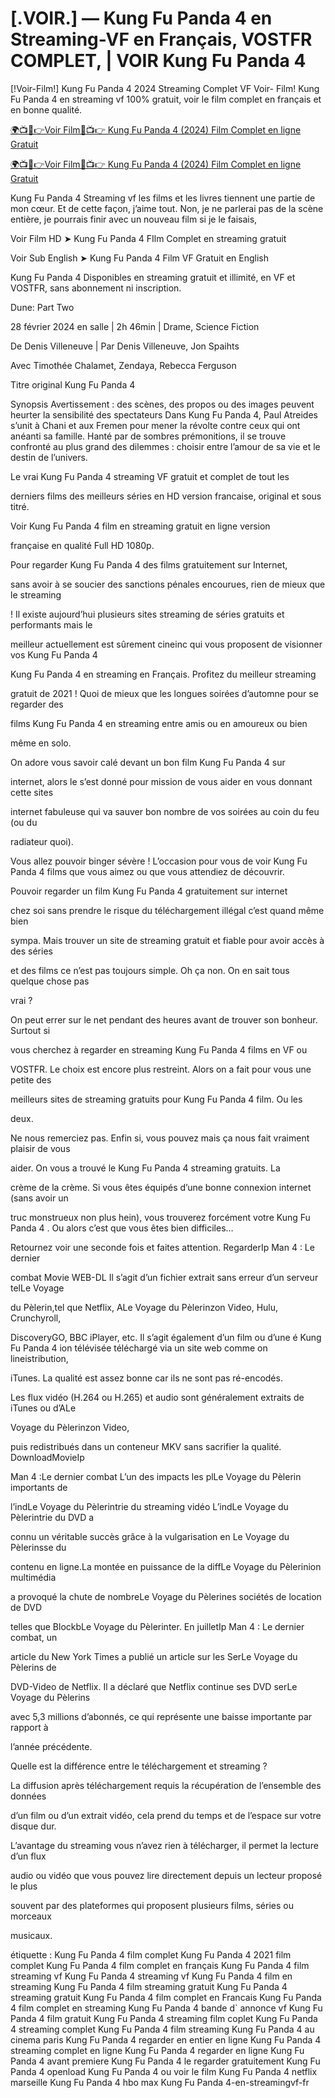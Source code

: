 <h1>[.VOIR.] — Kung Fu Panda 4 en Streaming-VF en Français, VOSTFR COMPLET, | VOIR Kung Fu Panda 4</h1>
[!Voir-Film!] Kung Fu Panda 4 2024 Streaming Complet VF Voir- Film! Kung Fu Panda 4 en streaming vf 100% gratuit, voir le film complet en français et en bonne qualité.

<a href="https://peacockmovie.site/fr/movie/1011985/kung-fu-panda-4" rel="nofollow">🌍📺📱👉Voir Film🔴📺👉 Kung Fu Panda 4 (2024) Film Complet en ligne Gratuit</a>

<a href="https://peacockmovie.site/fr/movie/1011985/kung-fu-panda-4" rel="nofollow">🌍📺📱👉Voir Film🔴📺👉 Kung Fu Panda 4 (2024) Film Complet en ligne Gratuit</a>

Kung Fu Panda 4 Streaming vf les films et les livres tiennent une partie de mon cœur. Et de cette façon, j’aime tout. Non, je ne parlerai pas de la scène entière, je pourrais finir avec un nouveau film si je le faisais,

Voir Film HD ➤ Kung Fu Panda 4 FIlm Complet en streaming gratuit

Voir Sub English ➤ Kung Fu Panda 4 Film VF Gratuit en English

Kung Fu Panda 4 Disponibles en streaming gratuit et illimité, en VF et VOSTFR, sans abonnement ni inscription.

Dune: Part Two

28 février 2024 en salle | 2h 46min | Drame, Science Fiction

De Denis Villeneuve | Par Denis Villeneuve, Jon Spaihts

Avec Timothée Chalamet, Zendaya, Rebecca Ferguson

Titre original Kung Fu Panda 4

Synopsis Avertissement : des scènes, des propos ou des images peuvent heurter la sensibilité des spectateurs Dans Kung Fu Panda 4, Paul Atreides s’unit à Chani et aux Fremen pour mener la révolte contre ceux qui ont anéanti sa famille. Hanté par de sombres prémonitions, il se trouve confronté au plus grand des dilemmes : choisir entre l’amour de sa vie et le destin de l’univers.

Le vrai Kung Fu Panda 4 streaming VF gratuit et complet de tout les

derniers films des meilleurs séries en HD version francaise, original et sous titré.

Voir Kung Fu Panda 4 film en streaming gratuit en ligne version

française en qualité Full HD 1080p.

Pour regarder Kung Fu Panda 4 des films gratuitement sur Internet,

sans avoir à se soucier des sanctions pénales encourues, rien de mieux que le streaming

! Il existe aujourd’hui plusieurs sites streaming de séries gratuits et performants mais le

meilleur actuellement est sûrement cineinc qui vous proposent de visionner vos Kung Fu Panda 4

Kung Fu Panda 4 en streaming en Français. Profitez du meilleur streaming

gratuit de 2021 ! Quoi de mieux que les longues soirées d’automne pour se regarder des


films Kung Fu Panda 4 en streaming entre amis ou en amoureux ou bien

même en solo.

On adore vous savoir calé devant un bon film Kung Fu Panda 4 sur

internet, alors le s’est donné pour mission de vous aider en vous donnant cette sites

internet fabuleuse qui va sauver bon nombre de vos soirées au coin du feu (ou du

radiateur quoi).

Vous allez pouvoir binger sévère ! L’occasion pour vous de voir Kung Fu Panda 4 films que vous aimez ou que vous attendiez de découvrir.

Pouvoir regarder un film Kung Fu Panda 4 gratuitement sur internet

chez soi sans prendre le risque du téléchargement illégal c’est quand même bien

sympa. Mais trouver un site de streaming gratuit et fiable pour avoir accès à des séries

et des films ce n’est pas toujours simple. Oh ça non. On en sait tous quelque chose pas

vrai ?

On peut errer sur le net pendant des heures avant de trouver son bonheur. Surtout si

vous cherchez à regarder en streaming Kung Fu Panda 4 films en VF ou

VOSTFR. Le choix est encore plus restreint. Alors on a fait pour vous une petite des

meilleurs sites de streaming gratuits pour Kung Fu Panda 4 film. Ou les

deux.

Ne nous remerciez pas. Enfin si, vous pouvez mais ça nous fait vraiment plaisir de vous

aider. On vous a trouvé le Kung Fu Panda 4 streaming gratuits. La

crème de la crème. Si vous êtes équipés d’une bonne connexion internet (sans avoir un

truc monstrueux non plus hein), vous trouverez forcément votre Kung Fu Panda 4 . Ou alors c’est que vous êtes bien difficiles…

Retournez voir une seconde fois et faites attention. RegarderIp Man 4 : Le dernier

combat Movie WEB-DL Il s’agit d’un fichier extrait sans erreur d’un serveur telLe Voyage

du Pèlerin,tel que Netflix, ALe Voyage du Pèlerinzon Video, Hulu, Crunchyroll,

DiscoveryGO, BBC iPlayer, etc. Il s’agit également d’un film ou d’une é Kung Fu Panda 4 ion télévisée téléchargé via un site web comme on lineistribution,

iTunes. La qualité est assez bonne car ils ne sont pas ré-encodés.

Les flux vidéo (H.264 ou H.265) et audio sont généralement extraits de iTunes ou d’ALe

Voyage du Pèlerinzon Video,

puis redistribués dans un conteneur MKV sans sacrifier la qualité. DownloadMovieIp

Man 4 :Le dernier combat L’un des impacts les plLe Voyage du Pèlerin importants de

l’indLe Voyage du Pèlerintrie du streaming vidéo L’indLe Voyage du Pèlerintrie du DVD a

connu un véritable succès grâce à la vulgarisation en Le Voyage du Pèlerinsse du

contenu en ligne.La montée en puissance de la diffLe Voyage du Pèlerinion multimédia

a provoqué la chute de nombreLe Voyage du Pèlerines sociétés de location de DVD

telles que BlockbLe Voyage du Pèlerinter. En juilletIp Man 4 : Le dernier combat, un

article du New York Times a publié un article sur les SerLe Voyage du Pèlerins de

DVD-Video de Netflix. Il a déclaré que Netflix continue ses DVD serLe Voyage du Pèlerins

avec 5,3 millions d’abonnés, ce qui représente une baisse importante par rapport à

l’année précédente.

Quelle est la différence entre le téléchargement et streaming ?

La diffusion après téléchargement requis la récupération de l’ensemble des données

d’un film ou d’un extrait vidéo, cela prend du temps et de l’espace sur votre disque dur.

L’avantage du streaming vous n’avez rien à télécharger, il permet la lecture d’un flux

audio ou vidéo que vous pouvez lire directement depuis un lecteur proposé le plus

souvent par des plateformes qui proposent plusieurs films, séries ou morceaux

musicaux.


étiquette :
Kung Fu Panda 4 film complet
Kung Fu Panda 4 2021 film complet
Kung Fu Panda 4 film complet en français
Kung Fu Panda 4 film streaming vf
Kung Fu Panda 4 streaming vf
Kung Fu Panda 4 film en streaming
Kung Fu Panda 4 film streaming gratuit
Kung Fu Panda 4 streaming gratuit
Kung Fu Panda 4 film complet en Francais
Kung Fu Panda 4 film complet en streaming
Kung Fu Panda 4 bande d` annonce vf
Kung Fu Panda 4 film gratuit
Kung Fu Panda 4 streaming film coplet
Kung Fu Panda 4 streaming complet
Kung Fu Panda 4 film streaming
Kung Fu Panda 4 au cinema paris
Kung Fu Panda 4 regarder en entier en ligne
Kung Fu Panda 4 streaming complet en ligne
Kung Fu Panda 4 regarder en ligne
Kung Fu Panda 4 avant premiere
Kung Fu Panda 4 le regarder gratuitement
Kung Fu Panda 4 openload
Kung Fu Panda 4 ou voir le film
Kung Fu Panda 4 netflix marseille
Kung Fu Panda 4 hbo max
Kung Fu Panda 4-en-streamingvf-fr
